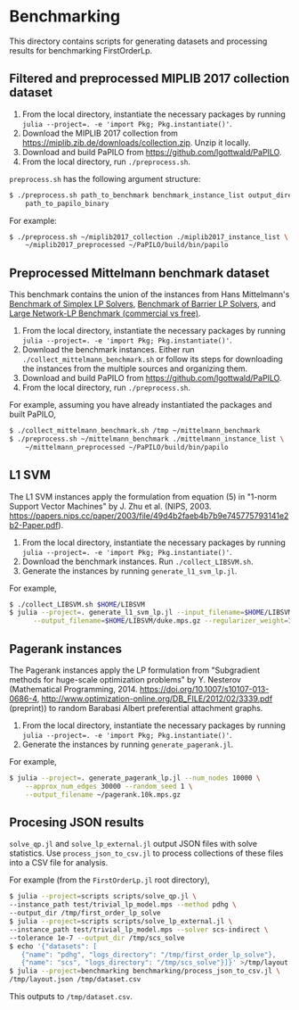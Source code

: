 # Benchmarking

This directory contains scripts for generating datasets and processing results
for benchmarking FirstOrderLp.

## Filtered and preprocessed MIPLIB 2017 collection dataset

1. From the local directory, instantiate the necessary packages by running
   `julia --project=. -e 'import Pkg; Pkg.instantiate()'`.
2. Download the MIPLIB 2017 collection from
   https://miplib.zib.de/downloads/collection.zip. Unzip it locally.
3. Download and build PaPILO from https://github.com/lgottwald/PaPILO.
4. From the local directory, run `./preprocess.sh`.

`preprocess.sh` has the following argument structure:

```sh
$ ./preprocess.sh path_to_benchmark benchmark_instance_list output_directory \
    path_to_papilo_binary
```

For example:

```sh
$ ./preprocess.sh ~/miplib2017_collection ./miplib2017_instance_list \
    ~/miplib2017_preprocessed ~/PaPILO/build/bin/papilo
```

## Preprocessed Mittelmann benchmark dataset

This benchmark contains the union of the instances from Hans Mittelmann's
[Benchmark of Simplex LP Solvers](http://plato.asu.edu/ftp/lpsimp.html),
[Benchmark of Barrier LP Solvers](http://plato.asu.edu/ftp/lpbar.html), and
[Large Network-LP Benchmark (commercial vs
 free)](http://plato.asu.edu/ftp/network.html).

1. From the local directory, instantiate the necessary packages by running
   `julia --project=. -e 'import Pkg; Pkg.instantiate()'`.
2. Download the benchmark instances. Either run
   `./collect_mittelmann_benchmark.sh` or follow its steps for downloading the
   instances from the multiple sources and organizing them.
3. Download and build PaPILO from https://github.com/lgottwald/PaPILO.
4. From the local directory, run `./preprocess.sh`.

For example, assuming you have already instantiated the packages and built
PaPILO,

```sh
$ ./collect_mittelmann_benchmark.sh /tmp ~/mittelmann_benchmark
$ ./preprocess.sh ~/mittelmann_benchmark ./mittelmann_instance_list \
    ~/mittelmann_preprocessed ~/PaPILO/build/bin/papilo
```

## L1 SVM

The L1 SVM instances apply the formulation from equation (5) in "1-norm Support
Vector Machines" by J. Zhu et al. (NIPS, 2003.
https://papers.nips.cc/paper/2003/file/49d4b2faeb4b7b9e745775793141e2b2-Paper.pdf).

1. From the local directory, instantiate the necessary packages by running
   `julia --project=. -e 'import Pkg; Pkg.instantiate()'`.
2. Download the benchmark instances. Run
   `./collect_LIBSVM.sh`.
3. Generate the instances by running `generate_l1_svm_lp.jl`.

For example,

```sh
$ ./collect_LIBSVM.sh $HOME/LIBSVM
$ julia --project=. generate_l1_svm_lp.jl --input_filename=$HOME/LIBSVM/duke \
	  --output_filename=$HOME/LIBSVM/duke.mps.gz --regularizer_weight=1.0
```

## Pagerank instances

The Pagerank instances apply the LP formulation from "Subgradient methods for
huge-scale optimization problems" by Y. Nesterov (Mathematical Programming,
2014. https://doi.org/10.1007/s10107-013-0686-4,
http://www.optimization-online.org/DB_FILE/2012/02/3339.pdf (preprint)) to
random Barabasi Albert preferential attachment graphs.

1. From the local directory, instantiate the necessary packages by running
   `julia --project=. -e 'import Pkg; Pkg.instantiate()'`.
2. Generate the instances by running `generate_pagerank.jl`.

For example,

```sh
$ julia --project=. generate_pagerank_lp.jl --num_nodes 10000 \
    --approx_num_edges 30000 --random_seed 1 \
    --output_filename ~/pagerank.10k.mps.gz
```
## Procesing JSON results

`solve_qp.jl` and `solve_lp_external.jl` output JSON files with solve
statistics. Use `process_json_to_csv.jl` to process collections of these files
into a CSV file for analysis.

For example (from the `FirstOrderLp.jl` root directory),

```sh
$ julia --project=scripts scripts/solve_qp.jl \
--instance_path test/trivial_lp_model.mps --method pdhg \
--output_dir /tmp/first_order_lp_solve
$ julia --project=scripts scripts/solve_lp_external.jl \
--instance_path test/trivial_lp_model.mps --solver scs-indirect \
--tolerance 1e-7 --output_dir /tmp/scs_solve
$ echo '{"datasets": [
   {"name": "pdhg", "logs_directory": "/tmp/first_order_lp_solve"},
   {"name": "scs", "logs_directory": "/tmp/scs_solve"}]}' >/tmp/layout.json
$ julia --project=benchmarking benchmarking/process_json_to_csv.jl \
/tmp/layout.json /tmp/dataset.csv
```

This outputs to `/tmp/dataset.csv`.
